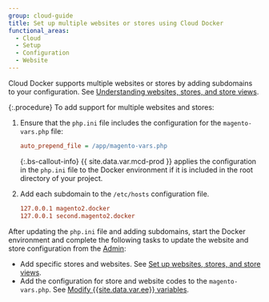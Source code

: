 ```yaml
---
group: cloud-guide
title: Set up multiple websites or stores using Cloud Docker
functional_areas:
  - Cloud
  - Setup
  - Configuration
  - Website
---
```


Cloud Docker supports multiple websites or stores by adding subdomains to your configuration. See [Understanding websites, stores, and store views][].

{:.procedure}
To add support for multiple websites and stores:

1. Ensure that the `php.ini` file includes the configuration for the `magento-vars.php` file:

   ```ini
   auto_prepend_file = /app/magento-vars.php
   ```

   {:.bs-callout-info}
   {{ site.data.var.mcd-prod }} applies the configuration in the `php.ini` file to the Docker environment if it is included in the root directory of your project.

1. Add each subdomain to the `/etc/hosts` configuration file.

   ```conf
   127.0.0.1 magento2.docker
   127.0.0.1 second.magento2.docker
   ```

After updating the `php.ini` file and adding subdomains, start the Docker environment and complete the following tasks to update the website and store configuration from the [Admin](https://glossary.magento.com/magento-admin):

-  Add specific stores and websites. See [Set up websites, stores, and store views][].
-  Add the configuration for store and website codes to the `magento-vars.php`. See [Modify {{site.data.var.ee}} variables][].

<!--Link definitions-->

[Modify {{site.data.var.ee}} variables]: {{site.baseurl}}/cloud/project/project-multi-sites.html
[Understanding websites, stores, and store views]: {{site.baseurl}}/cloud/configure/configure-best-practices.html#sites
[Set up websites, stores, and store views]: {{site.baseurl}}/guides/v2.4/config-guide/multi-site/ms_websites.html

